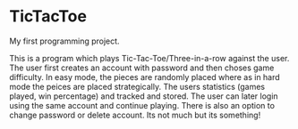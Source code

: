 # TicTacToe

My first programming project. 

This is a program which plays Tic-Tac-Toe/Three-in-a-row against the user. The user first creates an account with password and then choses game difficulty. In easy mode, the pieces are randomly placed where as in hard mode the peices are placed strategically. The users statistics (games played, win percentage) and tracked and stored. The user can later login using the same account and continue playing. There is also an option to change password or delete account. Its not much but its something!
